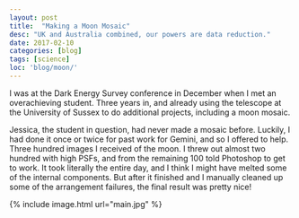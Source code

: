 ```yaml
---
layout: post
title:  "Making a Moon Mosaic"
desc: "UK and Australia combined, our powers are data reduction."
date: 2017-02-10
categories: [blog]
tags: [science]
loc: 'blog/moon/'
---
```


I was at the Dark Energy Survey conference in December when I met an overachieving student. Three years in,
and already using the telescope at the University of Sussex to do additional projects, including a moon mosaic.

Jessica, the student in question, had never made a mosaic before. Luckily, I had done it once or twice
for past work for Gemini, and so I offered to help. Three hundred images I received of the moon. I threw out almost
two hundred with high PSFs, and from the remaining 100 told Photoshop to get to work. It took literally the entire day,
and I think I might have melted some of the internal components. But after it finished and I manually cleaned up some
of the arrangement failures, the final result was pretty nice!


{% include image.html url="main.jpg"  %}
